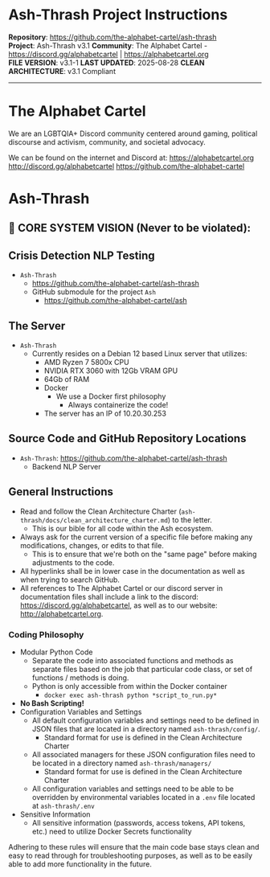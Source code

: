 <!-- ash-thrash/docs/project_instructions.md -->
<!--
Project Instructions for Ash-Thrash Service
FILE VERSION: v3.1-1
LAST MODIFIED: 2025-08-28
CLEAN ARCHITECTURE: v3.1 Compliant
-->
# Ash-Thrash Project Instructions

**Repository**: https://github.com/the-alphabet-cartel/ash-thrash  
**Project**: Ash-Thrash v3.1
**Community**: The Alphabet Cartel - https://discord.gg/alphabetcartel | https://alphabetcartel.org  
**FILE VERSION**: v3.1-1
**LAST UPDATED**: 2025-08-28
**CLEAN ARCHITECTURE**: v3.1 Compliant  

---

# The Alphabet Cartel
We are an LGBTQIA+ Discord community centered around gaming, political discourse and activism, community, and societal advocacy.

We can be found on the internet and Discord at:
https://alphabetcartel.org
http://discord.gg/alphabetcartel
https://github.com/the-alphabet-cartel

# Ash-Thrash

## 🎯 CORE SYSTEM VISION (Never to be violated):

## Crisis Detection NLP Testing
- `Ash-Thrash`
  - https://github.com/the-alphabet-cartel/ash-thrash
  - GitHub submodule for the project `Ash`
    - https://github.com/the-alphabet-cartel/ash

## The Server
- `Ash-Thrash`
  - Currently resides on a Debian 12 based Linux server that utilizes:
    - AMD Ryzen 7 5800x CPU
    - NVIDIA RTX 3060 with 12Gb VRAM GPU
    - 64Gb of RAM
    - Docker
      - We use a Docker first philosophy
        - Always containerize the code!
    - The server has an IP of 10.20.30.253

## Source Code and GitHub Repository Locations
- `Ash-Thrash`: https://github.com/the-alphabet-cartel/ash-thrash
  - Backend NLP Server

## General Instructions
- Read and follow the Clean Architecture Charter (`ash-thrash/docs/clean_architecture_charter.md`) to the letter.
  - This is our bible for all code within the Ash ecosystem.
- Always ask for the current version of a specific file before making any modifications, changes, or edits to that file.
  - This is to ensure that we're both on the "same page" before making adjustments to the code.
- All hyperlinks shall be in lower case in the documentation as well as when trying to search GitHub.
- All references to The Alphabet Cartel or our discord server in documentation files shall include a link to the discord: https://discord.gg/alphabetcartel, as well as to our website: http://alphabetcartel.org.

### Coding Philosophy
- Modular Python Code
  - Separate the code into associated functions and methods as separate files based on the job that particular code class, or set of functions / methods is doing.
  - Python is only accessible from within the Docker container
    - `docker exec ash-thrash python *script_to_run.py*`
- **No Bash Scripting!**
- Configuration Variables and Settings
  - All default configuration variables and settings need to be defined in JSON files that are located in a directory named  `ash-thrash/config/`.
    - Standard format for use is defined in the Clean Architecture Charter
  - All associated managers for these JSON configuration files need to be located in a directory named `ash-thrash/managers/`
    - Standard format for use is defined in the Clean Architecture Charter
  - All configuration variables and settings need to be able to be overridden by environmental variables located in a `.env` file located at `ash-thrash/.env`
- Sensitive Information
  - All sensitive information (passwords, access tokens, API tokens, etc.) need to utilize Docker Secrets functionality

Adhering to these rules will ensure that the main code base stays clean and easy to read through for troubleshooting purposes, as well as to be easily able to add more functionality in the future.